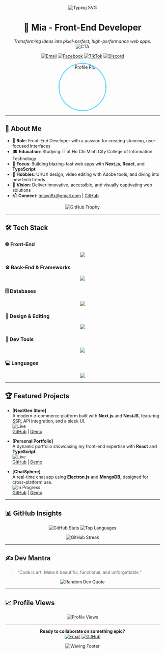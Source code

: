 <p align="center">
  <img src="https://readme-typing-svg.demolab.com?font=JetBrains+Mono&size=35&pause=800&color=61DAFB&center=true&vCenter=true&width=700&lines=Hey,+I'm+Mia!;Front-End+Developer;Crafting+Next-Level+Web+Experiences;Powered+by+Next.js+&+React" alt="Typing SVG" />
</p>

<h1 align="center">🌌 Mia - Front-End Developer</h1>

<p align="center">
  <em>Transforming ideas into pixel-perfect, high-performance web apps.</em><br>
  <img src="https://img.shields.io/badge/-Let's+Build+Something+Amazing-FF2D55?style=for-the-badge&logo=codeigniter&logoColor=white" alt="CTA">
</p>

<p align="center">
  <a href="mailto:miavn9x@gmail.com"><img src="https://img.shields.io/badge/Email-miavn9x@gmail.com-D14836?style=for-the-badge&logo=gmail&logoColor=white&labelColor=1C2526" alt="Email"></a>
  <a href="https://www.facebook.com/tungmia9x"><img src="https://img.shields.io/badge/Facebook-tungmia9x-1877F2?style=for-the-badge&logo=facebook&logoColor=white&labelColor=1C2526" alt="Facebook"></a>
  <a href="https://www.tiktok.com/@miavn9x"><img src="https://img.shields.io/badge/TikTok-miavn9x-000000?style=for-the-badge&logo=tiktok&logoColor=white&labelColor=1C2526" alt="TikTok"></a>
  <a href="https://discord.com/users/1113778768004272128"><img src="https://img.shields.io/badge/Discord-Mia-7289DA?style=for-the-badge&logo=discord&logoColor=white&labelColor=1C2526" alt="Discord"></a>
</p>

<p align="center">
  <img src="https://user-images.githubusercontent.com/your-image-placeholder.png" width="150" style="border-radius:50%; border: 3px solid #61DAFB;" alt="Profile Pic"/>
</p>

---

## 🌟 About Me

- 💼 **Role**: Front-End Developer with a passion for creating stunning, user-focused interfaces
- 🎓 **Education**: Studying IT at Ho Chi Minh City College of Information Technology
- 🌱 **Focus**: Building blazing-fast web apps with **Next.js**, **React**, and **TypeScript**
- 🎨 **Hobbies**: UI/UX design, video editing with Adobe tools, and diving into new tech trends
- 🚀 **Vision**: Deliver innovative, accessible, and visually captivating web solutions
- 📫 **Connect**: [miavn9x@gmail.com](mailto:miavn9x@gmail.com) | [GitHub](https://github.com/your-github-username)

<p align="center">
  <img src="https://metrics.lecoq.io/your-github-username?template=classic&base.header=0&base.activity=0&base.community=0&base.repositories=0&base.metadata=0&achievements=1&achievements.threshold=C&achievements.secrets=0&achievements.limit=0" alt="GitHub Trophy" />
</p>

---

## 🛠️ Tech Stack

### 🌐 Front-End
<p align="center">
  <img src="https://skillicons.dev/icons?i=html,css,js,ts,react,nextjs,angular" />
</p>

### ⚙️ Back-End & Frameworks
<p align="center">
  <img src="https://skillicons.dev/icons?i=nodejs,express,nestjs,php,electron" />
</p>

### 🗄️ Databases
<p align="center">
  <img src="https://skillicons.dev/icons?i=mongodb,mssql" />
</p>

### 🎨 Design & Editing
<p align="center">
  <img src="https://skillicons.dev/icons?i=ps,pr,ae" />
</p>

### 🔧 Dev Tools
<p align="center">
  <img src="https://skillicons.dev/icons?i=git,github,vscode" />
</p>

### 💻 Languages
<p align="center">
  <img src="https://skillicons.dev/icons?i=java" />
</p>

---

## 🏆 Featured Projects

- **[NextGen Store]**  
  A modern e-commerce platform built with **Next.js** and **NestJS**, featuring SSR, API integration, and a sleek UI.  
  <img src="https://img.shields.io/badge/Status-Live-00FF00?style=flat-square" alt="Live"/>  
  [GitHub](https://github.com/your-username/nextgen-store) | [Demo](https://your-demo-link)

- **[Personal Portfolio]**  
  A dynamic portfolio showcasing my front-end expertise with **React** and **TypeScript**.  
  <img src="https://img.shields.io/badge/Status-Live-00FF00?style=flat-square" alt="Live"/>  
  [GitHub](https://github.com/your-username/portfolio) | [Demo](https://your-demo-link)

- **[ChatSphere]**  
  A real-time chat app using **Electron.js** and **MongoDB**, designed for cross-platform use.  
  <img src="https://img.shields.io/badge/Status-In%20Progress-FFA500?style=flat-square" alt="In Progress"/>  
  [GitHub](https://github.com/your-username/chatsphere) | [Demo](https://your-demo-link)

---

## 📊 GitHub Insights

<p align="center">
  <img src="https://github-readme-stats.vercel.app/api?username=your-github-username&show_icons=true&theme=radical&hide_border=true&count_private=true" alt="GitHub Stats" />
  <img src="https://github-readme-stats.vercel.app/api/top-langs/?username=your-github-username&layout=compact&theme=radical&hide_border=true" alt="Top Languages" />
</p>

<p align="center">
  <img src="https://github-readme-streak-stats.herokuapp.com/?user=your-github-username&theme=radical&hide_border=true" alt="GitHub Streak" />
</p>

---

## ✍️ Dev Mantra

> "Code is art. Make it beautiful, functional, and unforgettable."

<p align="center">
  <img src="https://quotes-github-readme.vercel.app/api?type=horizontal&theme=radical" alt="Random Dev Quote" />
</p>

---

## 📈 Profile Views

<p align="center">
  <img src="https://visitcount.itsvg.in/api?id=your-github-username&label=Profile%20Views&color=12&icon=5&pretty=true" alt="Profile Views" />
</p>

---

<p align="center">
  <strong>Ready to collaborate on something epic?</strong><br>
  <a href="mailto:miavn9x@gmail.com"><img src="https://img.shields.io/badge/Email-Me-D14836?style=for-the-badge&logo=gmail&logoColor=white" alt="Email"></a>
  <a href="https://github.com/your-github-username"><img src="https://img.shields.io/badge/GitHub-Explore%20My%20Work-181717?style=for-the-badge&logo=github&logoColor=white" alt="GitHub"></a>
</p>

<p align="center">
  <img src="https://capsule-render.vercel.app/api?type=waving&color=gradient&height=60&section=footer" alt="Waving Footer" />
</p>
